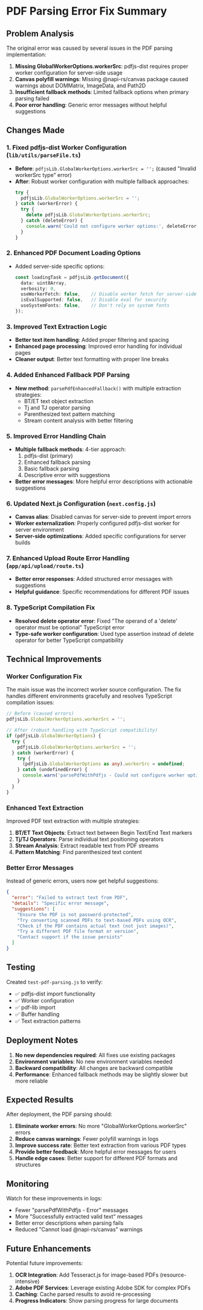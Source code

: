 # PDF Parsing Error Fix Summary

## Problem Analysis
The original error was caused by several issues in the PDF parsing implementation:

1. **Missing GlobalWorkerOptions.workerSrc**: pdfjs-dist requires proper worker configuration for server-side usage
2. **Canvas polyfill warnings**: Missing @napi-rs/canvas package caused warnings about DOMMatrix, ImageData, and Path2D
3. **Insufficient fallback methods**: Limited fallback options when primary parsing failed
4. **Poor error handling**: Generic error messages without helpful suggestions

## Changes Made

### 1. Fixed pdfjs-dist Worker Configuration (`lib/utils/parseFile.ts`)
- **Before**: `pdfjsLib.GlobalWorkerOptions.workerSrc = '';` (caused "Invalid workerSrc type" error)
- **After**: Robust worker configuration with multiple fallback approaches:
  ```typescript
  try {
    pdfjsLib.GlobalWorkerOptions.workerSrc = '';
  } catch (workerError) {
    try {
      delete pdfjsLib.GlobalWorkerOptions.workerSrc;
    } catch (deleteError) {
      console.warn('Could not configure worker options:', deleteError);
    }
  }
  ```

### 2. Enhanced PDF Document Loading Options
- Added server-side specific options:
  ```typescript
  const loadingTask = pdfjsLib.getDocument({
    data: uint8Array,
    verbosity: 0,
    useWorkerFetch: false,    // Disable worker fetch for server-side
    isEvalSupported: false,   // Disable eval for security
    useSystemFonts: false,    // Don't rely on system fonts
  });
  ```

### 3. Improved Text Extraction Logic
- **Better text item handling**: Added proper filtering and spacing
- **Enhanced page processing**: Improved error handling for individual pages
- **Cleaner output**: Better text formatting with proper line breaks

### 4. Added Enhanced Fallback PDF Parsing
- **New method**: `parsePdfEnhancedFallback()` with multiple extraction strategies:
  - BT/ET text object extraction
  - Tj and TJ operator parsing
  - Parenthesized text pattern matching
  - Stream content analysis with better filtering

### 5. Improved Error Handling Chain
- **Multiple fallback methods**: 4-tier approach:
  1. pdfjs-dist (primary)
  2. Enhanced fallback parsing
  3. Basic fallback parsing
  4. Descriptive error with suggestions
- **Better error messages**: More helpful error descriptions with actionable suggestions

### 6. Updated Next.js Configuration (`next.config.js`)
- **Canvas alias**: Disabled canvas for server-side to prevent import errors
- **Worker externalization**: Properly configured pdfjs-dist worker for server environment
- **Server-side optimizations**: Added specific configurations for server builds

### 7. Enhanced Upload Route Error Handling (`app/api/upload/route.ts`)
- **Better error responses**: Added structured error messages with suggestions
- **Helpful guidance**: Specific recommendations for different PDF issues

### 8. TypeScript Compilation Fix
- **Resolved delete operator error**: Fixed "The operand of a 'delete' operator must be optional" TypeScript error
- **Type-safe worker configuration**: Used type assertion instead of delete operator for better TypeScript compatibility

## Technical Improvements

### Worker Configuration Fix
The main issue was the incorrect worker source configuration. The fix handles different environments gracefully and resolves TypeScript compilation issues:

```typescript
// Before (caused errors)
pdfjsLib.GlobalWorkerOptions.workerSrc = '';

// After (robust handling with TypeScript compatibility)
if (pdfjsLib.GlobalWorkerOptions) {
  try {
    pdfjsLib.GlobalWorkerOptions.workerSrc = '';
  } catch (workerError) {
    try {
      (pdfjsLib.GlobalWorkerOptions as any).workerSrc = undefined;
    } catch (undefinedError) {
      console.warn('parsePdfWithPdfjs - Could not configure worker options:', undefinedError);
    }
  }
}
```

### Enhanced Text Extraction
Improved PDF text extraction with multiple strategies:

1. **BT/ET Text Objects**: Extract text between Begin Text/End Text markers
2. **Tj/TJ Operators**: Parse individual text positioning operators
3. **Stream Analysis**: Extract readable text from PDF streams
4. **Pattern Matching**: Find parenthesized text content

### Better Error Messages
Instead of generic errors, users now get helpful suggestions:

```json
{
  "error": "Failed to extract text from PDF",
  "details": "Specific error message",
  "suggestions": [
    "Ensure the PDF is not password-protected",
    "Try converting scanned PDFs to text-based PDFs using OCR",
    "Check if the PDF contains actual text (not just images)",
    "Try a different PDF file format or version",
    "Contact support if the issue persists"
  ]
}
```

## Testing

Created `test-pdf-parsing.js` to verify:
- ✅ pdfjs-dist import functionality
- ✅ Worker configuration
- ✅ pdf-lib import
- ✅ Buffer handling
- ✅ Text extraction patterns

## Deployment Notes

1. **No new dependencies required**: All fixes use existing packages
2. **Environment variables**: No new environment variables needed
3. **Backward compatibility**: All changes are backward compatible
4. **Performance**: Enhanced fallback methods may be slightly slower but more reliable

## Expected Results

After deployment, the PDF parsing should:
1. **Eliminate worker errors**: No more "GlobalWorkerOptions.workerSrc" errors
2. **Reduce canvas warnings**: Fewer polyfill warnings in logs
3. **Improve success rate**: Better text extraction from various PDF types
4. **Provide better feedback**: More helpful error messages for users
5. **Handle edge cases**: Better support for different PDF formats and structures

## Monitoring

Watch for these improvements in logs:
- Fewer "parsePdfWithPdfjs - Error" messages
- More "Successfully extracted valid text" messages
- Better error descriptions when parsing fails
- Reduced "Cannot load @napi-rs/canvas" warnings

## Future Enhancements

Potential future improvements:
1. **OCR Integration**: Add Tesseract.js for image-based PDFs (resource-intensive)
2. **Adobe PDF Services**: Leverage existing Adobe SDK for complex PDFs
3. **Caching**: Cache parsed results to avoid re-processing
4. **Progress Indicators**: Show parsing progress for large documents